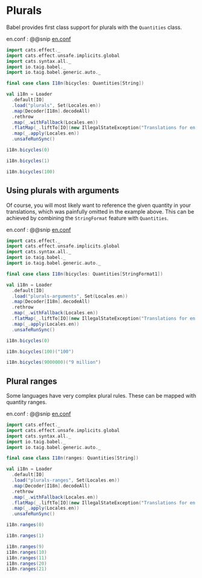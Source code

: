 # Plurals

Babel provides first class support for plurals with the `Quantities` class.

en.conf
: @@snip [en.conf](/modules/documentation/resources/plurals/en.conf)

```scala mdoc
import cats.effect._
import cats.effect.unsafe.implicits.global
import cats.syntax.all._
import io.taig.babel._
import io.taig.babel.generic.auto._

final case class I18n(bicycles: Quantities[String])

val i18n = Loader
  .default[IO]
  .load("plurals", Set(Locales.en))
  .map(Decoder[I18n].decodeAll)
  .rethrow
  .map(_.withFallback(Locales.en))
  .flatMap(_.liftTo[IO](new IllegalStateException("Translations for en missing")))
  .map(_.apply(Locales.en))
  .unsafeRunSync()
```

```scala mdoc
i18n.bicycles(0)
```

```scala mdoc
i18n.bicycles(1)
```

```scala mdoc
i18n.bicycles(100)
```

## Using plurals with arguments

Of course, you will most likely want to reference the given quantity in your translations, which was painfully omitted in the example above. This can be achieved by combining the `StringFormat` feature with `Quantities`.

en.conf
: @@snip [en.conf](/modules/documentation/resources/plurals-arguments/en.conf)

```scala mdoc:to-string:reset
import cats.effect._
import cats.effect.unsafe.implicits.global
import cats.syntax.all._
import io.taig.babel._
import io.taig.babel.generic.auto._

final case class I18n(bicycles: Quantities[StringFormat1])

val i18n = Loader
  .default[IO]
  .load("plurals-arguments", Set(Locales.en))
  .map(Decoder[I18n].decodeAll)
  .rethrow
  .map(_.withFallback(Locales.en))
  .flatMap(_.liftTo[IO](new IllegalStateException("Translations for en missing")))
  .map(_.apply(Locales.en))
  .unsafeRunSync()
```

```scala mdoc
i18n.bicycles(0)
```

```scala mdoc
i18n.bicycles(100)("100")
```

```scala mdoc
i18n.bicycles(9000000)("9 million")
```

## Plural ranges

Some languages have very complex plural rules. These can be mapped with quantity ranges.

en.conf
: @@snip [en.conf](/modules/documentation/resources/plurals-ranges/en.conf)

```scala mdoc:to-string:reset
import cats.effect._
import cats.effect.unsafe.implicits.global
import cats.syntax.all._
import io.taig.babel._
import io.taig.babel.generic.auto._

final case class I18n(ranges: Quantities[String])

val i18n = Loader
  .default[IO]
  .load("plurals-ranges", Set(Locales.en))
  .map(Decoder[I18n].decodeAll)
  .rethrow
  .map(_.withFallback(Locales.en))
  .flatMap(_.liftTo[IO](new IllegalStateException("Translations for en missing")))
  .map(_.apply(Locales.en))
  .unsafeRunSync()
```

```scala mdoc
i18n.ranges(0)
```

```scala mdoc
i18n.ranges(1)
```

```scala mdoc
i18n.ranges(9)
i18n.ranges(10)
i18n.ranges(11)
i18n.ranges(20)
i18n.ranges(21)
```